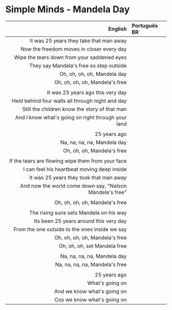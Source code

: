 # Simple Minds - Mandela Day

| English | Português BR |
|------:|:--------------------|
| It was 25 years they take that man away |
| Now the freedom moves in closer every day |
| Wipe the tears down from your saddened eyes |
| They say Mandela's free so step outside |
| Oh, oh, oh, oh, Mandela day |
| Oh, oh, oh, oh, Mandela's free |
|  |
| It was 25 years ago this very day |
| Held behind four walls all through night and day |
| Still the children know the story of that man |
| And I know what's going on right through your land |
|  |
| 25 years ago |
| Na, na, na, na, Mandela day |
| Oh, oh, oh, Mandela's free |
|  |
| If the tears are flowing wipe them from your face |
| I can feel his heartbeat moving deep inside |
| It was 25 years they took that man away |
| And now the world come down say, "Nelson Mandela's free" |
|  |
| Oh, oh, oh, oh, Mandela's free |
|  |
| The rising suns sets Mandela on his way |
| Its been 25 years around this very day |
| From the one outside to the ones inside we say |
| Oh, oh, oh, oh, Mandela's free |
| Oh, oh, oh, set Mandela free |
|  |
| Na, na, na, na, Mandela day |
| Na, na, na, na, Mandela's free |
|  |
| 25 years ago |
| What's going on |
| And we know what's going on |
| Cos we know what's going on |